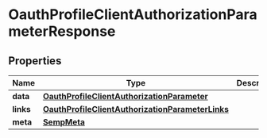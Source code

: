 

# OauthProfileClientAuthorizationParameterResponse


## Properties

| Name | Type | Description | Notes |
|------------ | ------------- | ------------- | -------------|
|**data** | [**OauthProfileClientAuthorizationParameter**](OauthProfileClientAuthorizationParameter.md) |  |  [optional] |
|**links** | [**OauthProfileClientAuthorizationParameterLinks**](OauthProfileClientAuthorizationParameterLinks.md) |  |  [optional] |
|**meta** | [**SempMeta**](SempMeta.md) |  |  |



